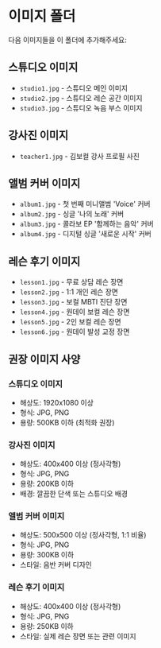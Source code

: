# 이미지 폴더

다음 이미지들을 이 폴더에 추가해주세요:

## 스튜디오 이미지
- `studio1.jpg` - 스튜디오 메인 이미지
- `studio2.jpg` - 스튜디오 레슨 공간 이미지  
- `studio3.jpg` - 스튜디오 녹음 부스 이미지

## 강사진 이미지
- `teacher1.jpg` - 김보컬 강사 프로필 사진

## 앨범 커버 이미지
- `album1.jpg` - 첫 번째 미니앨범 'Voice' 커버
- `album2.jpg` - 싱글 '나의 노래' 커버
- `album3.jpg` - 콜라보 EP '함께하는 음악' 커버
- `album4.jpg` - 디지털 싱글 '새로운 시작' 커버

## 레슨 후기 이미지
- `lesson1.jpg` - 무료 상담 레슨 장면
- `lesson2.jpg` - 1:1 개인 레슨 장면
- `lesson3.jpg` - 보컬 MBTI 진단 장면
- `lesson4.jpg` - 원데이 보컬 레슨 장면
- `lesson5.jpg` - 2인 보컬 레슨 장면
- `lesson6.jpg` - 원데이 발성 교정 장면

## 권장 이미지 사양
### 스튜디오 이미지
- 해상도: 1920x1080 이상
- 형식: JPG, PNG
- 용량: 500KB 이하 (최적화 권장)

### 강사진 이미지
- 해상도: 400x400 이상 (정사각형)
- 형식: JPG, PNG
- 용량: 200KB 이하
- 배경: 깔끔한 단색 또는 스튜디오 배경

### 앨범 커버 이미지
- 해상도: 500x500 이상 (정사각형, 1:1 비율)
- 형식: JPG, PNG
- 용량: 300KB 이하
- 스타일: 음반 커버 디자인

### 레슨 후기 이미지
- 해상도: 400x400 이상 (정사각형)
- 형식: JPG, PNG
- 용량: 250KB 이하
- 스타일: 실제 레슨 장면 또는 관련 이미지 